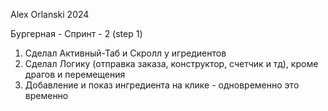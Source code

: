 Alex Orlanski 2024

Бургерная - Спринт - 2 (step 1)

1) Сделал Активный-Таб и Скролл у игредиентов
2) Сделал Логику (отправка заказа, конструктор, счетчик и тд), кроме драгов и перемещения
3) Добавление и показ ингредиента на клике - одновременно это временно



